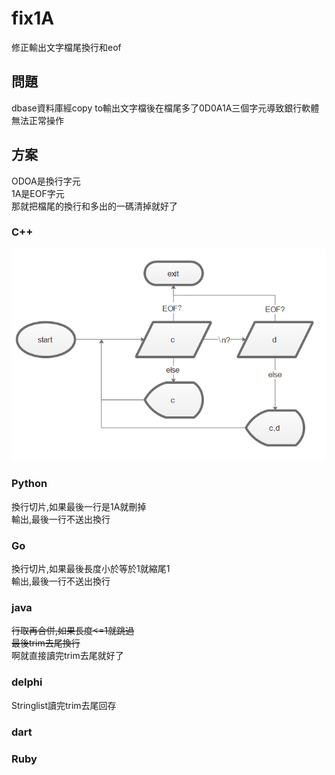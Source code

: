 # fix1A

修正輸出文字檔尾換行和eof

## 問題

dbase資料庫經copy to輸出文字檔後在檔尾多了0D0A1A三個字元導致銀行軟體無法正常操作

## 方案

ODOA是換行字元  
1A是EOF字元  
那就把檔尾的換行和多出的一碼清掉就好了

### C++

![](p1.png)

### Python

換行切片,如果最後一行是1A就刪掉  
輸出,最後一行不送出換行

### Go

換行切片,如果最後長度小於等於1就縮尾1  
輸出,最後一行不送出換行

### java

~~行取再合併,如果長度<=1就跳過  
最後trim去尾換行~~  
啊就直接讀完trim去尾就好了

### delphi

Stringlist讀完trim去尾回存

### dart

### Ruby
